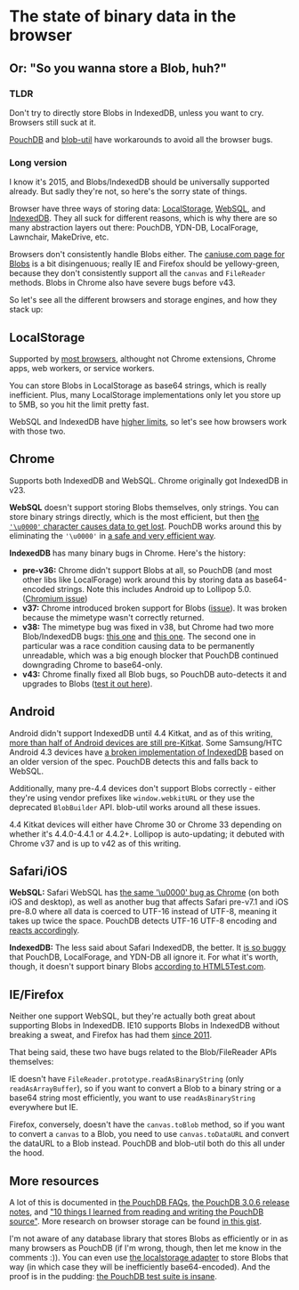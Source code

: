 The state of binary data in the browser
====

Or: "So you wanna store a Blob, huh?"
-----

### TLDR

Don't try to directly store Blobs in IndexedDB, unless you want to cry. Browsers still suck at it. 

[PouchDB](https://github.com/pouchdb/pouchdb) and [blob-util](https://github.com/nolanlawson/blob-util) have workarounds to avoid all the browser bugs.

### Long version

I know it's 2015, and Blobs/IndexedDB should be universally supported already. But sadly they're not, so here's the sorry state of things.

Browser have three ways of storing data: [LocalStorage](http://caniuse.com/#feat=namevalue-storage), [WebSQL](http://caniuse.com/#feat=sql-storage), and [IndexedDB](http://caniuse.com/#feat=indexeddb). They all suck for different reasons, which is why there are so many abstraction layers out there: PouchDB, YDN-DB, LocalForage, Lawnchair, MakeDrive, etc.

Browsers don't consistently handle Blobs either. The [caniuse.com page for Blobs](http://caniuse.com/#search=blob) is a bit disingenuous; really IE and Firefox should be yellowy-green, because they don't consistently support all the `canvas` and `FileReader` methods. Blobs in Chrome also have severe bugs before v43.

So let's see all the different browsers and storage engines, and how they stack up:

LocalStorage
----

Supported by [most browsers](http://caniuse.com/#feat=namevalue-storage), althought not Chrome extensions, Chrome apps, web workers, or service workers.

You can store Blobs in LocalStorage as base64 strings, which is really inefficient. Plus, many LocalStorage implementations only let you store up to 5MB, so you hit the limit pretty fast.

WebSQL and IndexedDB have [higher limits](http://www.html5rocks.com/en/tutorials/offline/quota-research/), so let's see how browsers work with those two.

Chrome
----

Supports both IndexedDB and WebSQL. Chrome originally got IndexedDB in v23.

**WebSQL** doesn't support storing Blobs themselves, only strings. You can store binary strings directly, which is the most efficient, but then [the `'\u0000'` character causes data to get lost](https://code.google.com/p/chromium/issues/detail?id=422690). PouchDB works around this by eliminating the `'\u0000'` in [a safe and very efficient way](https://github.com/pouchdb/pouchdb/pull/2900).

**IndexedDB** has many binary bugs in Chrome. Here's the history:

* **pre-v36:** Chrome didn't support Blobs at all, so PouchDB (and most other libs like LocalForage) work around this by storing data as base64-encoded strings. Note this includes Android up to Lollipop 5.0. ([Chromium issue](https://code.google.com/p/chromium/issues/detail?id=108012))
* **v37:** Chrome introduced broken support for Blobs ([issue](https://code.google.com/p/chromium/issues/detail?id=408120)). It was broken because the mimetype wasn't correctly returned.
* **v38:** The mimetype bug was fixed in v38, but Chrome had two more Blob/IndexedDB bugs: [this one](https://code.google.com/p/chromium/issues/detail?id=447916) and [this one](https://code.google.com/p/chromium/issues/detail?id=447836). The second one in particular was a race condition causing data to be permanently unreadable, which was a big enough blocker that PouchDB continued downgrading Chrome to base64-only.
* **v43:** Chrome finally fixed all Blob bugs, so PouchDB auto-detects it and upgrades to Blobs ([test it out here](http://bl.ocks.org/nolanlawson/38e3cd6705f50b074566)).

Android
----

Android didn't support IndexedDB until 4.4 Kitkat, and as of this writing, [more than half of Android devices are still pre-Kitkat](https://developer.android.com/about/dashboards/index.html). Some Samsung/HTC Android 4.3 devices have [a broken implementation of IndexedDB](https://github.com/pouchdb/pouchdb/issues/1207) based on an older version of the spec. PouchDB detects this and falls back to WebSQL.

Additionally, many pre-4.4 devices don't support Blobs correctly - either they're using vendor prefixes like `window.webkitURL` or they use the deprecated `BlobBuilder` API. blob-util works around all these issues.

4.4 Kitkat devices will either have Chrome 30 or Chrome 33 depending on whether it's 4.4.0-4.4.1 or 4.4.2+. Lollipop is auto-updating; it debuted with Chrome v37 and is up to v42 as of this writing.

Safari/iOS
---

**WebSQL:** Safari WebSQL has [the same '\u0000' bug as Chrome](https://bugs.webkit.org/show_bug.cgi?id=137637) (on both iOS and desktop), as well as another bug that affects Safari pre-v7.1 and iOS pre-8.0 where all data is coerced to UTF-16 instead of UTF-8, meaning it takes up twice the space. PouchDB detects UTF-16 UTF-8 encoding and [reacts accordingly](https://github.com/pouchdb/pouchdb/pull/1733#issuecomment-38723096).

**IndexedDB:** The less said about Safari IndexedDB, the better. It [is so buggy](http://www.raymondcamden.com/2014/09/25/IndexedDB-on-iOS-8-Broken-Bad) that PouchDB, LocalForage, and YDN-DB all ignore it. For what it's worth, though, it doesn't support binary Blobs [according to HTML5Test.com](http://html5test.com/compare/browser/safari-8.0.html).

IE/Firefox
----

Neither one support WebSQL, but they're actually both great about supporting Blobs in IndexedDB. IE10 supports Blobs in IndexedDB without breaking a sweat, and Firefox has had them [since 2011](https://bugzilla.mozilla.org/show_bug.cgi?id=661877).

That being said, these two have bugs related to the Blob/FileReader APIs themselves:

IE doesn't have `FileReader.prototype.readAsBinaryString` (only `readAsArrayBuffer`), so if you want to convert a Blob to a binary string or a base64 string most efficiently, you want to use `readAsBinaryString` everywhere but IE.

Firefox, conversely, doesn't have the `canvas.toBlob` method, so if you want to convert a `canvas` to a Blob, you need to use `canvas.toDataURL` and convert the dataURL to a Blob instead. PouchDB and blob-util both do this all under the hood.

More resources
---

A lot of this is documented in [the PouchDB FAQs](http://pouchdb.com/faq.html#data_types), [the PouchDB 3.0.6 release notes](http://pouchdb.com/2014/09/22/3.0.6.html), and ["10 things I learned from reading and writing the PouchDB source"](http://pouchdb.com/2014/10/26/10-things-i-learned-from-reading-and-writing-the-pouchdb-source.html).  More research on browser storage can be found [in this gist](https://gist.github.com/janl/d8efa4e404072037f7e0).

I'm not aware of any database library that stores Blobs as efficiently or in as many browsers as PouchDB (if I'm wrong, though, then let me know in the comments :)). You can even use [the localstorage adapter](http://pouchdb.com/adapters.html#pouchdb_in_the_browser) to store Blobs that way (in which case they will be inefficiently base64-encoded). And the proof is in the pudding: [the PouchDB test suite is insane](https://travis-ci.org/pouchdb/pouchdb/).